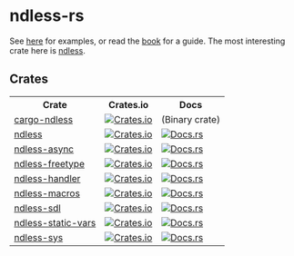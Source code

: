 # ndless-rs

See [here] for examples, or read the [book] for a guide. The most
interesting crate here is [ndless](ndless).

## Crates
<table>
	<tr>
		<th>Crate</th>
		<th>Crates.io</th>
		<th>Docs</th>
	</tr>
	<tr>
		<td><a href="cargo-ndless">cargo-ndless</a></td>
		<td><a href="https://crates.io/crates/cargo-ndless">
			<img alt="Crates.io" src="https://img.shields.io/crates/v/cargo-ndless.svg">
		</a></td>
		<td>(Binary crate)</td>
	</tr>
	<tr>
		<td><a href="ndless">ndless</a></td>
		<td><a href="https://crates.io/crates/ndless">
			<img alt="Crates.io" src="https://img.shields.io/crates/v/ndless.svg">
		</a></td>
		<td><a href="https://docs.rs/ndless">
			<img alt="Docs.rs" src="https://docs.rs/ndless/badge.svg">
		</a></td>
	</tr>
	<tr>
		<td><a href="ndless-async">ndless-async</a></td>
		<td><a href="https://crates.io/crates/ndless-async">
			<img alt="Crates.io" src="https://img.shields.io/crates/v/ndless-async.svg">
		</a></td>
		<td><a href="https://docs.rs/ndless-async">
			<img alt="Docs.rs" src="https://docs.rs/ndless-async/badge.svg">
		</a></td>
	</tr>
	<tr>
		<td><a href="ndless-freetype">ndless-freetype</a></td>
		<td><a href="https://crates.io/crates/ndless-freetype">
			<img alt="Crates.io" src="https://img.shields.io/crates/v/ndless-freetype.svg">
		</a></td>
		<td><a href="https://docs.rs/ndless-freetype">
			<img alt="Docs.rs" src="https://docs.rs/ndless-freetype/badge.svg">
		</a></td>
	</tr>
	<tr>
		<td><a href="ndless-handler">ndless-handler</a></td>
		<td><a href="https://crates.io/crates/ndless-handler">
			<img alt="Crates.io" src="https://img.shields.io/crates/v/ndless-handler.svg">
		</a></td>
		<td><a href="https://docs.rs/ndless-handler">
			<img alt="Docs.rs" src="https://docs.rs/ndless-handler/badge.svg">
		</a></td>
	</tr>
	<tr>
		<td><a href="ndless-macros">ndless-macros</a></td>
		<td><a href="https://crates.io/crates/ndless-macros">
			<img alt="Crates.io" src="https://img.shields.io/crates/v/ndless-macros.svg">
		</a></td>
		<td><a href="https://docs.rs/ndless-macros">
			<img alt="Docs.rs" src="https://docs.rs/ndless-macros/badge.svg">
		</a></td>
	</tr>
	<tr>
		<td><a href="ndless-sdl">ndless-sdl</a></td>
		<td><a href="https://crates.io/crates/ndless-sdl">
			<img alt="Crates.io" src="https://img.shields.io/crates/v/ndless-sdl.svg">
		</a></td>
		<td><a href="https://docs.rs/ndless-sdl">
			<img alt="Docs.rs" src="https://docs.rs/ndless-sdl/badge.svg">
		</a></td>
	</tr>
	<tr>
		<td><a href="ndless-static-vars">ndless-static-vars</a></td>
		<td><a href="https://crates.io/crates/ndless-static-vars">
			<img alt="Crates.io" src="https://img.shields.io/crates/v/ndless-static-vars.svg">
		</a></td>
		<td><a href="https://docs.rs/ndless-static-vars">
			<img alt="Docs.rs" src="https://docs.rs/ndless-static-vars/badge.svg">
		</a></td>
	</tr>
	<tr>
		<td><a href="ndless-sys">ndless-sys</a></td>
		<td><a href="https://crates.io/crates/ndless-sys">
			<img alt="Crates.io" src="https://img.shields.io/crates/v/ndless-sys.svg">
		</a></td>
		<td><a href="https://docs.rs/ndless-sys">
			<img alt="Docs.rs" src="https://docs.rs/ndless-sys/badge.svg">
		</a></td>
	</tr>
</table>

[here]: https://github.com/lights0123/example-nspire
[book]: https://lights0123.com/ndless-rust/index.html
